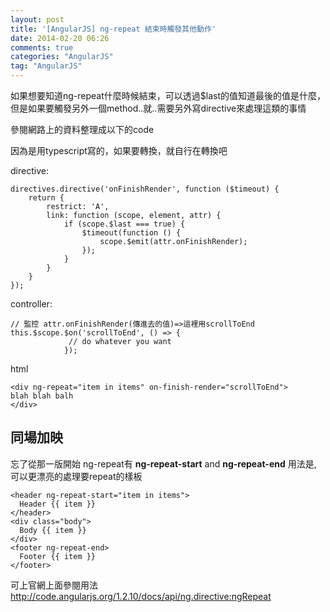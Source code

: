 ```yaml
---
layout: post
title: '[AngularJS] ng-repeat 結束時觸發其他動作'
date: 2014-02-20 06:26
comments: true
categories: "AngularJS"
tag: "AngularJS"
---
```

如果想要知道ng-repeat什麼時候結束，可以透過$last的值知道最後的值是什麼，但是如果要觸發另外一個method..就..需要另外寫directive來處理這類的事情

參閱網路上的資料整理成以下的code

因為是用typescript寫的，如果要轉換，就自行在轉換吧

directive:

```
directives.directive('onFinishRender', function ($timeout) {
    return {
        restrict: 'A',
        link: function (scope, element, attr) {
            if (scope.$last === true) {
                $timeout(function () {
                    scope.$emit(attr.onFinishRender);
                });
            }
        }
    }
});
```

controller:
```
// 監控 attr.onFinishRender(傳進去的值)=>這裡用scrollToEnd
this.$scope.$on('scrollToEnd', () => {
             // do whatever you want                
            });
```

html
```
<div ng-repeat="item in items" on-finish-render="scrollToEnd">
blah blah balh
</div>
```


## 同場加映

忘了從那一版開始
ng-repeat有 __ng-repeat-start__ and __ng-repeat-end__
用法是, 可以更漂亮的處理要repeat的樣板
```
<header ng-repeat-start="item in items">
  Header {{ item }}
</header>
<div class="body">
  Body {{ item }}
</div>
<footer ng-repeat-end>
  Footer {{ item }}
</footer>
```
可上官網上面參閱用法  http://code.angularjs.org/1.2.10/docs/api/ng.directive:ngRepeat


